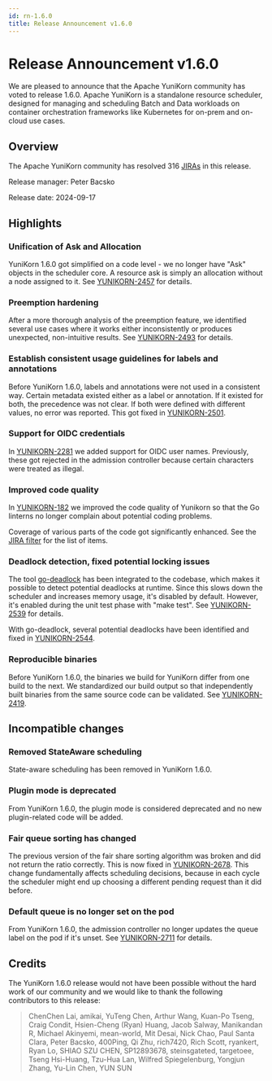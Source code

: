 ```yaml
---
id: rn-1.6.0
title: Release Announcement v1.6.0
---
```


<!--
Licensed to the Apache Software Foundation (ASF) under one
or more contributor license agreements.  See the NOTICE file
distributed with this work for additional information
regarding copyright ownership.  The ASF licenses this file
to you under the Apache License, Version 2.0 (the
"License"); you may not use this file except in compliance
with the License.  You may obtain a copy of the License at

  http://www.apache.org/licenses/LICENSE-2.0

Unless required by applicable law or agreed to in writing,
software distributed under the License is distributed on an
"AS IS" BASIS, WITHOUT WARRANTIES OR CONDITIONS OF ANY
KIND, either express or implied.  See the License for the
specific language governing permissions and limitations
under the License.
-->

# Release Announcement v1.6.0
We are pleased to announce that the Apache YuniKorn community has voted to release 1.6.0. 
Apache YuniKorn is a standalone resource scheduler, designed for managing and scheduling Batch and Data workloads on container
orchestration frameworks like Kubernetes for on-prem and on-cloud use cases.

## Overview
The Apache YuniKorn community has resolved 316 [JIRAs](https://issues.apache.org/jira/issues/?filter=12352202) in this release.

Release manager: Peter Bacsko

Release date: 2024-09-17

## Highlights

### Unification of Ask and Allocation

YuniKorn 1.6.0 got simplified on a code level - we no longer have "Ask" objects in
the scheduler core. A resource ask is simply an allocation without a node assigned
to it. See [YUNIKORN-2457](https://issues.apache.org/jira/browse/YUNIKORN-2457) for
details. 

### Preemption hardening

After a more thorough analysis of the preemption feature, we identified several use cases where
it works either inconsistently or produces unexpected, non-intuitive results.
See [YUNIKORN-2493](https://issues.apache.org/jira/browse/YUNIKORN-2493) for details.

### Establish consistent usage guidelines for labels and annotations

Before YuniKorn 1.6.0, labels and annotations were not used in a consistent way.
Certain metadata existed either as a label or annotation. If it existed for both,
the precedence was not clear. If both were defined with different values, no error
was reported. This got fixed in [YUNIKORN-2501](https://issues.apache.org/jira/browse/YUNIKORN-2501).

### Support for OIDC credentials

In [YUNIKORN-2281](https://issues.apache.org/jira/browse/YUNIKORN-2281) we added support
for OIDC user names. Previously, these got rejected in the admission controller
because certain characters were treated as illegal. 

### Improved code quality

In [YUNIKORN-182](https://issues.apache.org/jira/browse/YUNIKORN-182) we improved the
code quality of Yunikorn so that the Go linterns no longer complain about potential
coding problems.

Coverage of various parts of the code got significantly enhanced. See the [JIRA filter](https://issues.apache.org/jira/issues/?filter=12353613)
for the list of items.

### Deadlock detection, fixed potential locking issues

The tool [go-deadlock](https://github.com/sasha-s/go-deadlock) has been integrated to the codebase,
which makes it possible to detect potential deadlocks at runtime. Since this slows down the scheduler
and increases memory usage, it's disabled by default. However, it's enabled during the unit test phase
with "make test". See [YUNIKORN-2539](https://issues.apache.org/jira/browse/YUNIKORN-2539) for details.

With go-deadlock, several potential deadlocks have been identified and fixed in
[YUNIKORN-2544](https://issues.apache.org/jira/browse/YUNIKORN-2544).

### Reproducible binaries

Before YuniKorn 1.6.0, the binaries we build for YuniKorn differ from one build to the next.
We standardized our build output so that independently built binaries from the same source code can be validated.
See [YUNIKORN-2419](https://issues.apache.org/jira/browse/YUNIKORN-2419).

## Incompatible changes

### Removed StateAware scheduling

State-aware scheduling has been removed in YuniKorn 1.6.0.

### Plugin mode is deprecated

From YuniKorn 1.6.0, the plugin mode is considered deprecated and no new plugin-related
code will be added.

### Fair queue sorting has changed

The previous version of the fair share sorting algorithm was broken and did not return
the ratio correctly. This is now fixed in [YUNIKORN-2678](https://issues.apache.org/jira/browse/YUNIKORN-2678).
This change fundamentally affects scheduling decisions, because in each cycle the scheduler might end up choosing
a different pending request than it did before.

### Default queue is no longer set on the pod

From YuniKorn 1.6.0, the admission controller no longer updates the queue label on the pod if it's unset.
See [YUNIKORN-2711](https://issues.apache.org/jira/browse/YUNIKORN-2711) for details.

## Credits
The YuniKorn 1.6.0 release would not have been possible without the
hard work of our community and we would like to thank the following
contributors to this release:

> ChenChen Lai, amikai, YuTeng Chen, Arthur Wang, Kuan-Po Tseng,
  Craig Condit, Hsien-Cheng (Ryan) Huang, Jacob Salway, Manikandan R,
  Michael Akinyemi, mean-world, Mit Desai, Nick Chao, Paul Santa Clara,
  Peter Bacsko, 400Ping, Qi Zhu, rich7420, Rich Scott, ryankert, Ryan Lo,
  SHIAO SZU CHEN, SP12893678, steinsgateted, targetoee, Tseng Hsi-Huang,
  Tzu-Hua Lan, Wilfred Spiegelenburg, Yongjun Zhang, Yu-Lin Chen, YUN SUN
